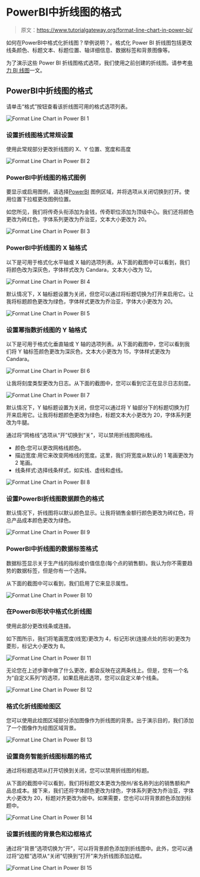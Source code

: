 # PowerBI中折线图的格式

> 原文：<https://www.tutorialgateway.org/format-line-chart-in-power-bi/>

如何在PowerBI中格式化折线图？举例说明？。格式化 Power BI 折线图包括更改线条颜色、标题文本、标题位置、轴详细信息、数据标签和背景图像等。

为了演示这些 Power BI 折线图格式选项，我们使用之前创建的折线图。请参考[电力 BI 线图](https://www.tutorialgateway.org/create-a-power-bi-line-chart/)一文。

## PowerBI中折线图的格式

请单击“格式”按钮查看该折线图可用的格式选项列表。

![Format Line Chart in Power BI 1](img/50ba27aab98d9c3ca7aec2e7330c5f97.png)

### 设置折线图格式常规设置

使用此常规部分更改折线图的 X、Y 位置、宽度和高度

![Format Line Chart in Power BI 2](img/9a834bc5021a8deff6486b1eef7d7523.png)

### PowerBI中折线图的格式图例

要显示或启用图例，请选择[PowerBI](https://www.tutorialgateway.org/power-bi-tutorial/) 图例区域，并将选项从关闭切换到打开。使用位置下拉框更改图例位置。

如您所见，我们将传奇头衔添加为金钱，传奇职位添加为顶级中心。我们还将颜色更改为砖红色，字体系列更改为乔治亚，文本大小更改为 20。

![Format Line Chart in Power BI 3](img/08faf5df00c93be57828f83889b7f1cb.png)

### PowerBI中折线图的 X 轴格式

以下是可用于格式化水平轴或 X 轴的选项列表。从下面的截图中可以看到，我们将颜色改为深灰色，字体样式改为 Candara，文本大小改为 12。

![Format Line Chart in Power BI 4](img/20e9abb8a7ccfeb849877ccc0cb9b224.png)

默认情况下，X 轴标题设置为关闭，但您可以通过将标题切换为打开来启用它。让我将标题颜色更改为绿色，字体样式更改为乔治亚，字体大小更改为 20。

![Format Line Chart in Power BI 5](img/ad1aa2fba8bf7b148804cf41b537d2e1.png)

### 设置幂指数折线图的 Y 轴格式

以下是可用于格式化垂直轴或 Y 轴的选项列表。从下面的截图中，您可以看到我们将 Y 轴标签颜色更改为深灰色，文本大小更改为 15，字体样式更改为 Candara。

![Format Line Chart in Power BI 6](img/995b86f5291e7199794af1e9fc53c148.png)

让我将刻度类型更改为日志。从下面的截图中，您可以看到它正在显示日志刻度。

![Format Line Chart in Power BI 7](img/add0b0d78eeb35195a1b2382a20d0b95.png)

默认情况下，Y 轴标题设置为关闭，但您可以通过将 Y 轴部分下的标题切换为打开来启用它。让我将标题颜色更改为绿色，标题文本大小更改为 20，字体系列更改为牛腿。

通过将“网格线”选项从“开”切换到“关”，可以禁用折线图网格线。

*   颜色:您可以更改网格线颜色。
*   描边宽度:用它来改变网格线的宽度。这里，我们将宽度从默认的 1 笔画更改为 2 笔画。
*   线条样式:选择线条样式，如实线、虚线和虚线。

![Format Line Chart in Power BI 8](img/db6d7489cf85d22a8254b941f9bb05fd.png)

### 设置PowerBI折线图数据颜色的格式

默认情况下，折线图将以默认颜色显示。让我将销售金额行颜色更改为砖红色，将总产品成本颜色更改为绿色。

![Format Line Chart in Power BI 9](img/a4569f119551687603acd449efd07e8b.png)

### PowerBI中折线图的数据标签格式

数据标签显示关于生产线的指标或价值信息(每个点的销售额)。我认为你不需要趋势的数据标签，但是你有一个选择。

从下面的截图中可以看到，我们启用了它来显示属性。

![Format Line Chart in Power BI 10](img/4a991b74151acdeeccf8235bcf370b74.png)

### 在PowerBI形状中格式化折线图

使用此部分更改线条或连接。

如下图所示，我们将笔画宽度(线宽)更改为 4，标记形状(连接点处的形状)更改为菱形，标记大小更改为 8。

![Format Line Chart in Power BI 11](img/5399c9ce276945a26715de5ed29c0c58.png)

无论您在上述步骤中做了什么更改，都会反映在这两条线上。但是，您有一个名为“自定义系列”的选项，如果启用此选项，您可以自定义单个线条。

![Format Line Chart in Power BI 12](img/332c5d9411ba62615ec742bfb0aca71c.png)

### 格式化折线图绘图区

您可以使用此绘图区域部分添加图像作为折线图的背景。出于演示目的，我们添加了一个图像作为绘图区域背景。

![Format Line Chart in Power BI 13](img/8277b923031d00ce1327cdf3c15494b0.png)

### 设置商务智能折线图标题的格式

通过将标题选项从打开切换到关闭，您可以禁用折线图的标题。

从下面的截图中可以看到，我们将标题文本更改为按州/省名称列出的销售额和产品总成本。接下来，我们还将字体颜色更改为绿色，字体系列更改为乔治亚，字体大小更改为 20，标题对齐更改为居中。如果需要，您也可以将背景颜色添加到标题中。

![Format Line Chart in Power BI 14](img/df9081f17e7647ac03ae9970905f20fd.png)

### 设置折线图的背景色和边框格式

通过将“背景”选项切换为“开”，可以将背景颜色添加到折线图中。此外，您可以通过将“边框”选项从“关闭”切换到“打开”来为折线图添加边框。

![Format Line Chart in Power BI 15](img/9764ef6317b46cc32fd259555c934e5f.png)